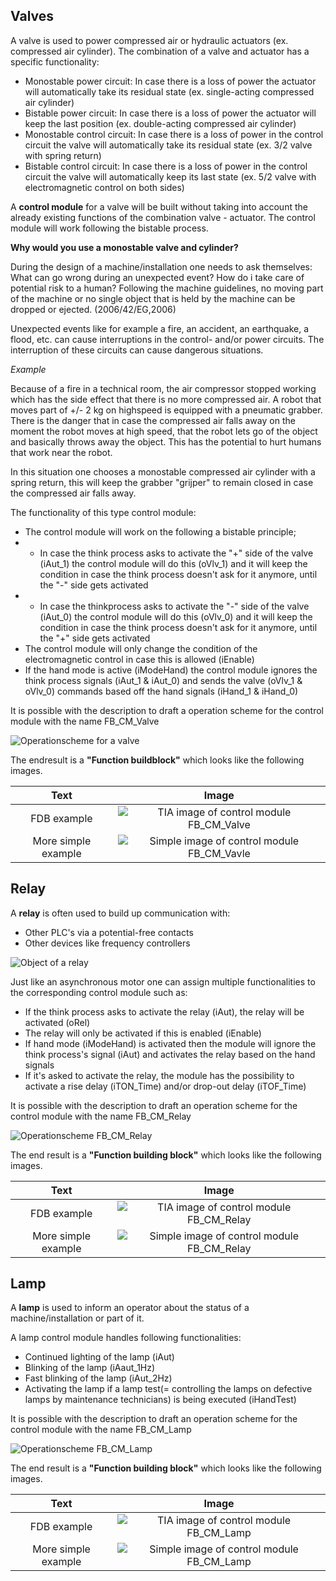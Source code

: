 ## Valves

A valve is used to power compressed air or hydraulic actuators (ex. compressed air cylinder). The combination of a valve and actuator has a specific functionality:
- Monostable power circuit: In case there is a loss of power the actuator will automatically take its residual state (ex. single-acting compressed air cylinder)
- Bistable power circuit: In case there is a loss of power the actuator will keep the last position (ex. double-acting compressed air cylinder)
- Monostable control circuit:  In case there is a loss of power in the control circuit the valve will automatically take its residual state (ex. 3/2 valve with spring return)
- Bistable control circuit: In case there is a loss of power in the control circuit the valve will automatically keep its last state (ex. 5/2 valve with electromagnetic control on both sides)

A **control module** for a valve will be built without taking into account the already existing functions of the combination valve - actuator. The control module will work following the bistable process.

**Why would you use a monostable valve and cylinder?**

During the design of a machine/installation one needs to ask themselves: What can go wrong during an unexpected event? How do i take care of potential risk to a human? Following the machine guidelines, no moving part of the machine or no single object that is held by the machine can be dropped or ejected. (2006/42/EG,2006)

Unexpected events like for example a fire, an accident, an earthquake, a flood, etc. can cause interruptions in the control- and/or power circuits. The interruption of these circuits can cause dangerous situations.

_Example_

Because of a fire in a technical room, the air compressor stopped working which has the side effect that there is no more compressed air. A robot that moves part of +/- 2 kg on highspeed is equipped with a pneumatic grabber. There is the danger that in case the compressed air falls away on the moment the robot moves at high speed, that the robot lets go of the object and basically throws away the object. This has the potential to hurt humans that work near the robot.

In this situation one chooses a monostable compressed air cylinder with a spring return, this will keep the grabber "grijper" to remain closed in case the compressed air falls away.

The functionality of this type control module:
- The control module will work on the following a bistable principle;
-  - In case the think process asks to activate the "+" side of the valve (iAut_1) the control module will do this (oVlv_1) and it will keep the condition in case the think process doesn't ask for it anymore, until the "-" side gets activated
-  - In case the thinkprocess asks to activate the "-" side of the valve (iAut_0) the control module will do this (oVlv_0) and it will keep the condition in case the think process doesn't ask for it anymore, until the "+" side gets activated
- The control module will only change the condition of the electromagnetic control in case this is allowed (iEnable)
- If the hand mode is active (iModeHand) the control module ignores the think process signals (iAut_1 & iAut_0) and sends the valve (oVlv_1 & oVlv_0) commands based off the hand signals (iHand_1 & iHand_0)

It is possible with the description to draft a operation scheme for the control module with the name FB_CM_Valve

![Operationscheme for a valve ](../Ad06/Images/OperationschemeFB_CM_Vlv.jpg)

The endresult is a **"Function buildblock"** which looks like the following images.

| Text |Image |
| :---:      | :----:            |
| FDB example  | ![TIA image of control module FB_CM_Valve](../Ad06/Images/TIA-FB_CM_Valve.jpg)  |
| More simple example  | ![Simple image of control module FB_CM_Vavle ](../Ad06/Images/SimpleFB_CM_Valve.jpg)  |

## Relay

A **relay** is often used to build up communication with:
- Other PLC's via a potential-free contacts
- Other devices like frequency controllers

![Object of a relay ](../Ad06/Images/ObjectRelay.jpg)

Just like an asynchronous motor one can assign multiple functionalities to the corresponding control module such as:
- If the think process asks to activate the relay (iAut), the relay will be activated (oRel)
- The relay will only be activated if this is enabled (iEnable)
- If hand mode (iModeHand) is activated then the module will ignore the think process's signal (iAut) and activates the relay based on the hand signals
- If it's asked to activate the relay, the module has the possibility to activate a rise delay (iTON_Time) and/or drop-out delay (iTOF_Time)

It is possible with the description to draft an operation scheme for the control module with the name FB_CM_Relay

![Operationscheme FB_CM_Relay ](../Ad06/Images/OperationschemeFB_CM_Relay.jpg)

The end result is a **"Function building block"** which looks like the following images.

| Text |Image |
| :---:      | :---:            |
| FDB example  | ![TIA image of control module FB_CM_Relay](../Ad06/Images/TIA-FB_CM_Relay.jpg)  |
| More simple example  | ![Simple image of control module FB_CM_Relay ](../Ad06/Images/SimpleFB_CM_Relay.jpg)  |

## Lamp

A **lamp** is used to inform an operator about the status of a machine/installation or part of it.

A lamp control module handles following functionalities:
- Continued lighting of the lamp (iAut)
- Blinking of the lamp (iAaut_1Hz)
- Fast blinking of the lamp (iAut_2Hz)
- Activating the lamp if a lamp test(= controlling the lamps on defective lamps by maintenance technicians) is being executed (iHandTest)

It is possible with the description to draft an operation scheme for the control module with the name FB_CM_Lamp

![Operationscheme FB_CM_Lamp ](../Ad06/Images/OperationschemeFB_CM_Lamp.jpg)

The end result is a **"Function building block"** which looks like the following images.

| Text |Image |
| :---:      | :---:            |
| FDB example  | ![TIA image of control module FB_CM_Lamp ](../Ad06/Images/TIA-FB_CM_Lamp.jpg)  |
| More simple example  | ![Simple image of control module FB_CM_Lamp ](../Ad06/Images/SimpleFB_CM_Lamp.jpg)  |
